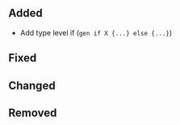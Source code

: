 <!--
 Thanks for the MR! Please add lines describing your changes in the appropriate section

 For example:

## Added
- Added some more fish
## Fixed
 a generic parameter-->

## Added

- Add type level if (`gen if X {...} else {...}`)

## Fixed

## Changed

## Removed


